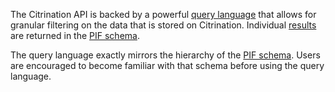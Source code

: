 The Citrination API is backed by a powerful [query language](!api/search/pif/query) that allows for granular filtering on the data that is stored on Citrination.  Individual [results](!api/search/pif/result) are returned in the [PIF schema](http://citrine.io/pif).

The query language exactly mirrors the hierarchy of the [PIF schema](http://citrine.io/pif). Users are encouraged to become familiar with that schema before using the query language.

